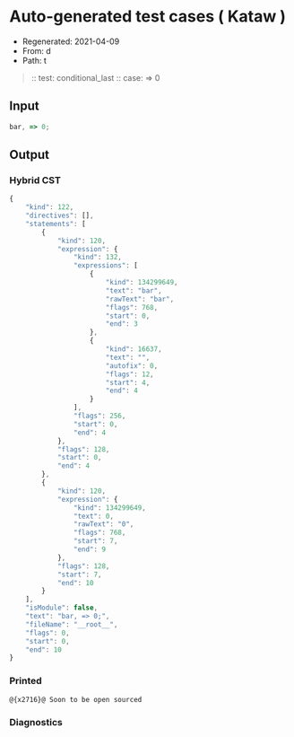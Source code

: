 # Auto-generated test cases ( Kataw )
- Regenerated: 2021-04-09
- From: d
- Path: t
> :: test: conditional_last
> :: case: => 0
## Input

`````js
bar, => 0;
`````

## Output

### Hybrid CST

```javascript
{
    "kind": 122,
    "directives": [],
    "statements": [
        {
            "kind": 120,
            "expression": {
                "kind": 132,
                "expressions": [
                    {
                        "kind": 134299649,
                        "text": "bar",
                        "rawText": "bar",
                        "flags": 768,
                        "start": 0,
                        "end": 3
                    },
                    {
                        "kind": 16637,
                        "text": "",
                        "autofix": 0,
                        "flags": 12,
                        "start": 4,
                        "end": 4
                    }
                ],
                "flags": 256,
                "start": 0,
                "end": 4
            },
            "flags": 128,
            "start": 0,
            "end": 4
        },
        {
            "kind": 120,
            "expression": {
                "kind": 134299649,
                "text": 0,
                "rawText": "0",
                "flags": 768,
                "start": 7,
                "end": 9
            },
            "flags": 128,
            "start": 7,
            "end": 10
        }
    ],
    "isModule": false,
    "text": "bar, => 0;",
    "fileName": "__root__",
    "flags": 0,
    "start": 0,
    "end": 10
}
```

### Printed

```javascript
@{x2716}@ Soon to be open sourced
```

### Diagnostics

```javascript

```

